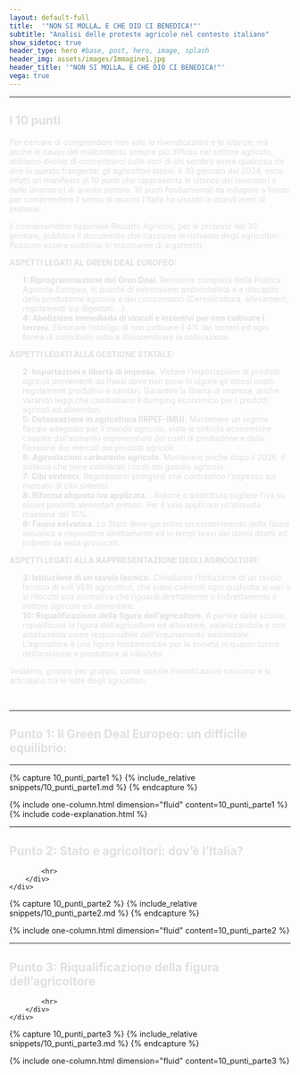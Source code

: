 ```yaml
---
layout: default-full
title:  '"NON SI MOLLA… E CHE DIO CI BENEDICA!"'
subtitle: "Analisi delle proteste agricole nel contesto italiano"
show_sidetoc: true
header_type: hero #base, post, hero, image, splash
header_img: assets/images/Immagine1.jpg
header_title: '"NON SI MOLLA… E CHE DIO CI BENEDICA!"'
vega: true
---
```


<div class="container py-3">
    <div class="row">
        <div class="col-md-2 col-md-offset-2">
        </div>
        <div class="col-md-8">
            <hr>

<h2 style="color: #E0E0E0;">I 10 punti</h2>
 
<div id="area-tematica-1"></div>
<p style="color: #E0E0E0;">Per cercare di comprendere non solo le rivendicazioni e le istanze, ma anche le cause del malcontento sempre più diffuso nel settore agricolo, abbiamo deciso di concentrarci sulle voci di chi sembra avere qualcosa da dire in questo frangente: gli agricoltori stessi. 
Il 30 gennaio del 2024, esce infatti un manifesto di 10 punti che rappresenta le istanze dei lavoratori e delle lavoratrici di questo settore. 10 punti fondamentali da indagare a fondo per comprendere il senso di quanto l’Italia ha vissuto in questi mesi di proteste.</p> 

<p style="color: #E0E0E0;">Il coordinametno nazionale Riscatto Agricolo, per le proteste del 30 gennaio, pubblica il documento che riassume le richieste degli agricoltori. 
Possono essere suddivisi in macroaree di argomenti:</p> 

<p style="color: #E0E0E0;">
<strong>ASPETTI LEGATI AL GREEN DEAL EUROPEO:</strong>
<ul style="color: #E0E0E0;">
    <li style="list-style-type: none; padding: 0;"><strong>1: Riprogrammazione  del Gren Deal.</strong> Revisione completa della Politica Agricola Europea, in quanto di estremismo ambientalista e a discapito della produzione agricola e dei consumatori (Cerealicoltura, allevamenti, regolamenti sui digestati….).</li>
    <li style="list-style-type: none; padding: 0;"><strong>4: Abolizione immediada di vincoli e incentivi  per non coltivare i  terreni.</strong> Eliminare l’obbligo di non coltivare il 4% dei terreni ed ogni forma di contributo volta a disincentivare la coltivazione.</li>
</ul>
</p>

<p style="color: #E0E0E0;">
<strong>ASPETTI LEGATI ALLA GESTIONE STATALE:</strong>
<ul style="color: #E0E0E0;">
    <li style="list-style-type: none; padding: 0;"><strong>2: Importazioni e libertà di impresa.</strong> Vietare l’importazione di prodotti agricoli provenienti da Paesi dove non sono in vigore gli stessi nostri regolamenti produttivi e sanitari. Garantire la libertà di impresa, anche varando leggi che combattano il dumping economico per i prodotti agricoli ed alimentari.</li>
    <li style="list-style-type: none; padding: 0;"><strong>5: Detassazione in agricoltura (IRPEF-IMU).</strong> Mantenere un regime fiscale adeguato per il mondo agricolo, viste le criticità economiche causate dall’aumento esponenziale dei costi di produzione e dalla flessione dei mercati dei prodotti agricoli.</li>
    <li style="list-style-type: none; padding: 0;"><strong>6: Agevolazioni carburante agricolo.</strong> Mantenere anche dopo il 2026, il sistema che tiene calmierati i costi del gasolio agricolo.</li>
    <li style="list-style-type: none; padding: 0;"><strong>7: Cibi sintetici.</strong> Regolamenti stringenti che contrastino l’ingresso sul mercato di cibi sintetici.</li>
    <li style="list-style-type: none; padding: 0;"><strong>8: Riforma aliquota iva applicata. .</strong> Ridurre o addirittura togliere l’iva su alcuni prodotti alimentari primari. Per il vino applicare un’aliquota massima del 10%.</li>
    <li style="list-style-type: none; padding: 0;"><strong>9: Fauna selvatica.</strong> Lo Stato deve garantire un contenimento della fauna selvatica e rispondere direttamente ed in tempi brevi dei danni diretti ed indiretti da essa provocati.</li>
</ul>
</p>

<p style="color: #E0E0E0;">
<strong>ASPETTI LEGATI ALLA RAPPRESENTAZIONE DEGLI AGRICOLTORI:</strong>
<ul style="color: #E0E0E0;">
    <li style="list-style-type: none; padding: 0;"><strong>3: Istituzione di un tavolo tecnico.</strong> Chiediamo l’istituzione di un tavolo tecnico di soli VERI agricoltori, che siano coinvolti ogni qualvolta si vari o si ritocchi una normativa che riguardi direttamente o indirettamente il settore agricolo ed alimentare.</li>
    <li style="list-style-type: none; padding: 0;"><strong>10: Riqualificazione della figura dell’agricoltore.</strong> A partire dalle scuole, riqualificare la figura dell’agricoltore ed allevatore, valorizzandola e non additandola come responsabile dell’inquinamento ambientale. L’agricoltore è una figura fondamentale per la società in quanto tutore dell’ambiente e produttore di cibo/vita.</li>
</ul>
</p>

<p style="color: #E0E0E0;">Vediamo, gruppo per gruppo, come queste rivendicazioni nascono e si articolano tra le lotte degli agricoltori.</p>

<br>
<hr>

<h2 style="color: #E0E0E0;">Punto 1: Il Green Deal Europeo: un difficile equilibrio:</h2>
<hr>
        </div>
    </div>
</div>

<div id="area-tematica-2"></div>
{% capture 10_punti_parte1 %}
    {% include_relative snippets/10_punti_parte1.md %}
{% endcapture %}

{% include one-column.html dimension="fluid" content=10_punti_parte1 %} 
{% include code-explanation.html %} 

<div class="container py-3">
    <div class="row">
        <div class="col-md-2 col-md-offset-2">
        </div>
        <div class="col-md-8">
            <hr>

<h2 style="color: #E0E0E0;">Punto 2: Stato e agricoltori: dov’è l’Italia?</h2>

            <hr>
        </div>
    </div>
</div>

<div id="area-tematica-3"></div>
{% capture 10_punti_parte2 %}
    {% include_relative snippets/10_punti_parte2.md %}
{% endcapture %}

{% include one-column.html dimension="fluid" content=10_punti_parte2 %}

<div class="container py-3">
    <div class="row">
        <div class="col-md-2 col-md-offset-2">
        </div>
        <div class="col-md-8">
            <hr>

<h2 style="color: #E0E0E0;">Punto 3: Riqualificazione della figura dell’agricoltore</h2>

            <hr>
        </div>
    </div>
</div>
 
<div id="area-tematica-4"></div>
{% capture 10_punti_parte3 %}
    {% include_relative snippets/10_punti_parte3.md %}
{% endcapture %}

{% include one-column.html dimension="fluid" content=10_punti_parte3 %}